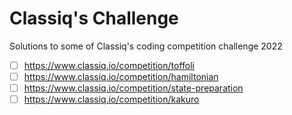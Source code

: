 # Classiq's Challenge
Solutions to some of Classiq's coding competition challenge 2022

- [ ] https://www.classiq.io/competition/toffoli
- [ ] https://www.classiq.io/competition/hamiltonian
- [ ] https://www.classiq.io/competition/state-preparation
- [ ] https://www.classiq.io/competition/kakuro
